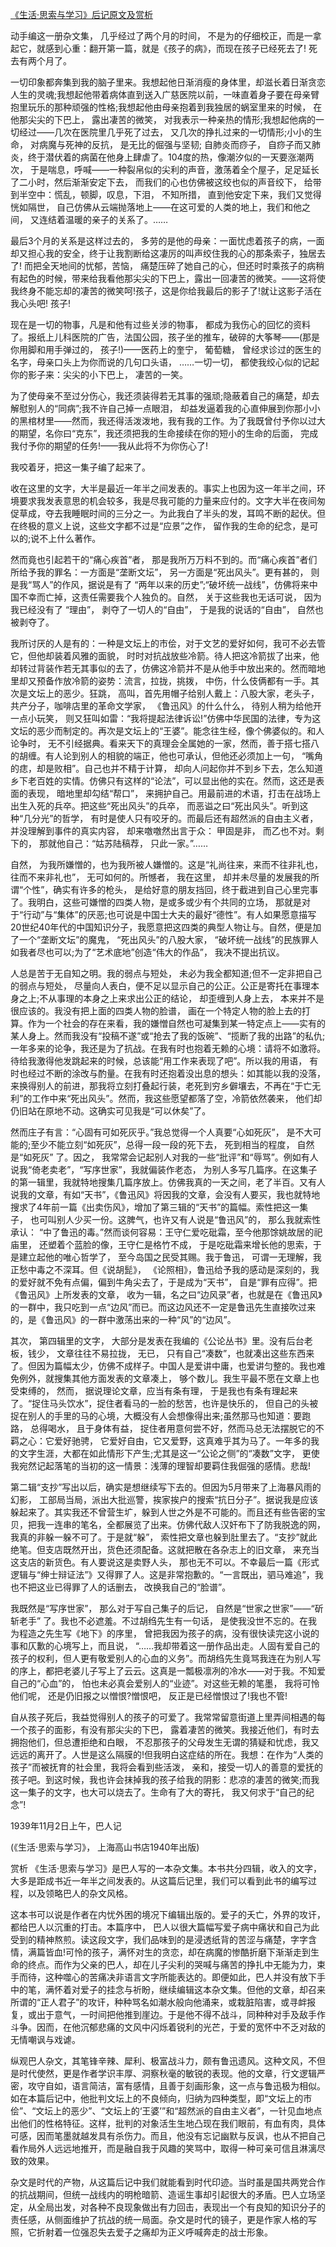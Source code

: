 [《生活·思索与学习》后记原文及赏析](https://www.vrrw.net/wx/14318.html)

动手编这一册杂文集， 几乎经过了两个月的时间， 不是为的仔细校正，而是一拿起它，就感到心重：翻开第一篇，就是《孩子的病》，而现在孩子已经死去了! 死去有两个月了。

一切印象都奔集到我的脑子里来。我想起他日渐消瘦的身体里，却滋长着日渐贪恋人生的灵魂;我想起他带着病体直到送入广慈医院以前，一味直着身子要在母亲臂抱里玩乐的那种顽强的性格;我想起他由母亲抱着到我独居的蜗室里来的时候， 在他那尖尖的下巴上， 露出凄苦的微笑， 对我表示一种亲热的情形;我想起他病的一切经过——几次在医院里几乎死了过去， 又几次的挣扎过来的一切情形;小小的生命， 对病魔与死神的反抗， 是无比的倔强与坚韧; 自肺炎而痧子， 自痧子而又肺炎，终于潜伏着的病菌在他身上肆虐了。104度的热，像潮汐似的一天要涨潮两次， 于是喘息，呼喊——一种裂帛似的尖利的声音，激荡着全个屋子，足足延长了二小时，然后渐渐安定下去， 而我们的心也仿佛被这绞也似的声音绞下， 给带到半空中：慌乱，顿脚，叹息，下泪， 不知所措， 直到他安定下来，我们又觉得恍如隔世， 自己仿佛从云端抛落地上——在这可爱的人类的地上，我们和他之间， 又连结着温暖的亲子的关系了。……

最后3个月的关系是这样过去的， 多劳的是他的母亲：一面忧虑着孩子的病，一面却又担心我的安全，终于让我割断给这凄厉的叫声绞住我的心的那条索子，独居去了! 而把全天地间的忧郁，苦恼， 痛楚压碎了她自己的心，但还时时乘孩子的病稍有起色的时候，带来给我看他那尖尖的下巴上，露出一回凄苦的微笑。——这将使我终身不能忘却的凄苦的微笑呵!孩子，这是你给我最后的影子了!就让这影子活在我心头吧! 孩子!

现在是一切的物事，凡是和他有过些关涉的物事， 都成为我伤心的回忆的资料了。报纸上儿科医院的广告，法国公园，孩子坐的推车，破碎的大筝琴——(那是你用脚和用手弹过的， 孩子!)——医药上的奎宁， 葡萄糖， 曾经求诊过的医生的名字，母亲口头上为你而说的几句口头语， ……一切一切， 都使我绞心似的记起你的影子来：尖尖的小下巴上， 凄苦的一笑。

为了使母亲不至过分伤心，我还须装得若无其事的强顽;隐蔽着自己的痛楚，却去解慰别人的“同病”;我不许自己掉一点眼泪， 却益发逼着我的心直伸展到你那小小的黑棺材里——然而，我还得活泼泼地，我有我的工作。为了我既曾付予你以过大的期望，名你曰“克东”，我还须把我的生命接续在你的短小的生命的后面， 完成我付予你的期望的任务!——我从此将不为你伤心了!

我咬着牙，把这一集子编了起来了。



收在这里的文字，大半是最近一年半之间发表的。事实上也因为这一年半之间，环境要求我发表意思的机会较多，我是尽我可能的力量来应付的。文字大半在夜间匆促草成，夺去我睡眠时间的三分之一。为此我白了半头的发，耳鸣不断的起伏。但在终极的意义上说，这些文字都不过是“应景”之作， 留作我的生命的纪念，是可以的;说不上什么著作。

然而竟也引起若干的“痛心疾首”者， 那是我所万万料不到的。而“痛心疾首”者们所给予我的罪名：一方面是“垄断文坛”， 另一方面是“死出风头”。更有甚的， 则是我“骂人”的作风，据说是有了 “两年以来的历史”;“破坏统一战线”，仿佛将来中国不幸而亡掉，这责任需要我个人独负的。自然， 关于这些我也无话可说， 因为我已经没有了 “理由”， 剥夺了一切人的“自由”， 于是我的说话的“自由”， 自然也被剥夺了。

我所讨厌的人是有的：一种是文坛上的市侩，对于文艺的爱好如何，我可不必去管它，但他却装着风雅的面貌， 时时对抗战放些冷箭。待人把这冷箭拔了出来，他却转过背装作若无其事似的去了，仿佛这冷箭并不是从他手中放出来的。然而暗地里却又预备作放冷箭的姿势：流言，拉拢，挑拨， 中伤，什么伎俩都有一手。其次是文坛上的恶少。狂跳， 高叫，首先用帽子给别人戴上：八股大家，老头子，共产分子，咖啡店里的革命文学家， 《鲁迅风》的什么什么， 待别人稍为给他开一点小玩笑， 则又狂叫如雷：“我将提起法律诉讼!”仿佛中华民国的法律，专为这文坛的恶少而制定的。再次是文坛上的“王婆”。能念往生经，像个佛婆似的。和人论争时， 无不引经据典。看来天下的真理会全属她的一家，然而，善于搭七搭八的胡缠。有人论到别人的相貌的端正，他也可承认，但他还必须加上一句， “嘴角的痣，却是败相”。自己也并不精于计算， 却向人问起你并不到乡下去，怎么知道乡下老百姓的实情。仿佛只有这样的“论法”，可以显出他的实在。然而，这还是表面的表现， 暗地里却勾结“帮口”， 来拥护自己。用最前进的术语，打击在战场上出生入死的兵卒。把这些“死出风头”的兵卒， 而恶谥之曰“死出风头”。听到这种“几分光”的哲学， 有时是使人只有咬牙的。而最后还有超然派的自由主义者， 并没理解到事件的真实内容， 却来噭噭然出言于众： 甲固是非， 而乙也不对。剩下的， 那就他自己：“姑苏陆稿荐， 只此一家。”……

自然， 为我所嫌憎的，也为我所被人嫌憎的。这是“礼尚往来，来而不往非礼也， 往而不来非礼也”， 无可如何的。所憾者， 我在这里， 却并未尽量的发展我的所谓“个性”，确实有许多的枪头， 是给好意的朋友挡回，终于截进到自己心里完事了。我明白，这些可嫌憎的四类人物，是或多或少有个共同的立场， 那就是对于“行动”与“集体”的厌恶;也可说是中国士大夫的最好“德性”。有人如果愿意描写20世纪40年代的中国知识分子，我愿意把这四类的典型人物让与。自然，便是加了一个“垄断文坛”的魔鬼， “死出风头”的八股大家， “破坏统一战线”的民族罪人如我者尽也可以;为了“艺术底地”创造“伟大的作品”， 我决不提出抗议。

人总是苦于无自知之明。我的弱点与短处， 未必为我全都知道;但不一定非把自己的弱点与短处， 尽量向人表白，便不足以显示自己的公正。公正是寄托在事理本身之上;不从事理的本身之上来求出公正的结论， 却歪缠到人身上去， 本来并不是很应该的。我没有把上面的四类人物的脸谱， 画在一个特定人物的脸上去的打算。作为一个社会的存在来看，我的嫌憎自然也可凝集到某一特定点上——实有的某人身上。然而我没有“投稿不遂”或“抢去了我的饭碗”、“揽断了我的出路”的私仇;一年多来的论争，我还是为了抗战。在我有时也抱着无赖的心境：请将不如激将。待给我激得他发跳起来的时候，总该能“用工作来表现了吧”。所以我的用语， 有时也经过不断的涂改与酌量。在我有时还抱着没出息的想头：如其能以我的没落，来换得别人的前进，那我将立刻打叠起行装，老死到穷乡僻壤去，不再在“于亡无利”的工作中来“死出风头”。然而，我这些愿望都落了空，冷箭依然袭来， 他们却仍旧站在原地不动。这确实可见我是“可以休矣”了。

然而庄子有言：“心固有可如死灰乎。”我总觉得一个人真要“心如死灰”， 是不大可能的;至少不能立刻“如死灰”，总得一段一段的死下去， 死到相当的程度， 自然是“如死灰” 了。因之， 我常常会记起别人对我的一些“批评”和“辱骂”。例如有人说我“倚老卖老”，“写序世家”，我就偏装作老态， 为别人多写几篇序。在这集子的第一辑里，我就特地搜集几篇序放上。仿佛我真的一天之间，老了半百。又有人说我的文章，有如“天书”，《鲁迅风》将因我的文章，会没有人要买，我也就特地搜求了4年前一篇《出卖伤风》，增加了第三辑的“天书”的篇幅。索性把这一集子， 也可叫别人少买一份。这脾气，也许又有人说是“鲁迅风”的， 那么我就索性承认： “中了鲁迅的毒。”然而谈何容易：王守仁爱吃砒霜，至今他那馀姚故居的祀庙里， 还塑着个蓝脸的像，王守仁是格竹不成， 于是吃砒霜来增长他的思索，于是建立起他的唯心哲学了， 至今岛国之民受其赐。我于鲁迅， 可谓一无理解，我正愁中毒之不深耳。但《说胡髭》， 《论照相》，鲁迅给予我的感动是深刻的，我的爱好就不免有点偏，偏到牛角尖去了，于是成为“天书”， 自是“罪有应得”。把《鲁迅风》上所发表的文章， 收为一辑，名之曰“边风录”者，也就是在《鲁迅风》的一群中，我只吃到一点“边风”而已。而这边风还不一定是鲁迅先生直接吹过来的，是《鲁迅风》的一群中激荡出来的一种“风”的“边风”。

其次， 第四辑里的文字， 大部分是发表在我编的《公论丛书》里。没有后台老板，钱少， 文章往往不易拉拢， 无已， 只有自己“凑数”，也就凑出这些东西来了。但因为篇幅太少，仿佛不成样子。中国人是爱讲中庸，也爱讲匀整的。我也难免例外，就搜集其他方面发表的文章凑上， 够个数儿。我生平最不愿在文章上也受束缚的， 然而， 据说理论文章，应当有条有理， 于是我也有条有理起来了。“捉住马头饮水”，捉住者看马的一脸的愁苦，也许是快乐的， 但自己的头被捉在别人的手里的马的心境，大概没有人会想像得出来;虽然那马也知道：要跑路， 总得喝水， 且于身体有益， 捉住者用意何尝不好，然而马总无法摆脱它的不羁之心：它爱好驰骋， 它爱好自由，它又爱野，这真难乎其为马了。一年多的我的文字生涯，大都在如此情形下产生;尤其是这一“公论之侧”的“凑数”文字， 更使我宛然记起落笔的当初的这一情景：浅薄的理智却要羁住我倔强的感情。悲哉!

第二辑“支抄”写出以后，确实是想继续写下去的。但因为5月带来了上海暴风雨的幻影， 工部局当局，派出大批巡警，挨家挨户的搜索“抗日分子”。据说我是应该躲起来了。其实我还不曾营生圹，躲到人世之外是不可能的。而且还有些告密的宝贝，把我一连串的笔名，全都展览了出来。仿佛代敌人汉奸布下了防我脱逸的网，我真的非躲一躲不可了。于是就“躲”， 索性把文章也躲到肚里去了。“支抄”就此绝笔。但支店既然开出，货色还须配备。这就把散在各杂志上的旧文章， 来充当这支店的新货色。有人要说这是卖野人头， 那也无不可以。不幸最后一篇《形式逻辑与“绅士辩证法”》又得罪了人。这是非常抱歉的。“一言既出，驷马难追”，我也不把这业已得罪了人的话删去， 改换我自己的“脸谱”。

我既然是“写序世家”， 那么对于写自己集子的后记， 自然是“世家之世家”——“斫斩老手” 了。我也不必遮羞。不过胡绉先生有一句话， 是使我没世不忘的。在我为程造之先生写《地下》的序里， 曾把我因为孩子的病，没有很快读完这小说的事和仄歉的心境写上，而且说， “……我却带着这一册作品出走。人固有爱自己的孩子的权利，但人更有敬爱别人的心血的义务”。而胡绉先生竟骂我连在为别人写的序上，都把老婆儿子写上了云云。这真是一瓢极凛冽的冷水——对于我。不知爱自己的“心血”的， 怕也未必真会爱别人的“业迹”。对这些无赖的笔墨， 我将可怜他们呢， 还是仍旧报之以憎恨?憎恨吧， 反正是已经憎恨过了!我也不管!

自从孩子死后，我益觉得别人的孩子的可爱了。我常常留意街道上里弄间相遇的每一个孩子的面影，有没有那尖尖的下巴， 露着凄苦的微笑。我接近他们，有时去拥抱他们，但总遭拒绝和白眼， 不忍那孩子的父母发生无谓的猜疑和忧虑，我又远远的离开了。人世是这么隔膜的!但我明白这症结的所在。我想：在作为“人类的孩子”而被抚育的社会里，我将会看到些活泼， 亲和，接受一切人的善意的爱抚的孩子吧。到这时候，我也许会抹掉我的孩子给我的阴影：悲凉的凄苦的微笑;而我这一集子的文字，也大可以烧去了。生命有了大的寄托， 我又何求于“自己的纪念”!

1939年11月2日上午，巴人记

(《生活·思索与学习》， 上海高山书店1940年出版)

赏析 《生活·思索与学习》是巴人写的一本杂文集。本书共分四辑，收入的文字，大多是距成书近一年半之间发表的。从这篇后记里，我们可以看到此书的编写过程，以及领略巴人的杂文风格。

这本书可以说是作者在内忧外困的境况下编辑出版的。爱子的夭亡，外界的攻讦，都给巴人以沉重的打击。本篇序中， 巴人以很大篇幅写爱子病中痛状和自己为此受到的精神熬煎。读这段文字，我们品味到的是浸透纸背的苦涩与痛楚，字字含情，满篇皆血!可怜的孩子，满怀对生的贪恋，却在病魔的惨酷折磨下渐渐走到生命的终点。而作为父亲的巴人，却在儿子尖利的哭喊与痛苦的挣扎中无能为力，束手而待，这种噬心的苦痛决非语言文字所能表达的。即便如此，巴人并没有放下手中的笔，满怀着对爱子的挂念与祈盼，继续编辑这本杂文集。但他的文章，却召来所谓的“正人君子”的攻讦，种种骂名如潮水般向他涌来，或栽脏陷害，或寻衅报复，或出于意气，一时间把他推到崖边。于是他不得不战斗，同种种对手及敌手作斗争。因而，在他沉郁悲痛的文风中闪烁着锐利的光芒，于爱的宽怀中不乏对敌的无情嘲讽与戏谑。

纵观巴人杂文，其笔锋辛辣、犀利、极富战斗力，颇有鲁迅遗风。这种文风，不但是时代使然，更是作者学识丰厚、洞察秋毫的敏锐的表现。他的文章，行文逻辑严密，攻守自如，语言简洁，富有感情，且善于刻画形象，这一点与鲁迅极为相似。如在本篇后记中，他批判文坛上的不良倾向，归纳为四种类型，即“文坛上的市侩”、“文坛上的恶少”、“文坛上的‘王婆’”和“超然派的自由主义者”，一针见血地点出他们的性格特征。这样，批判的对象活生生地凸现在我们眼前，有血有肉，具体可感，因而笔墨就越发具有杀伤力。而且，他没有忘记幽默与反讽，也从不把自己看作局外人远远地推开，而是融自我于风趣的笑骂中，取得一种可亲可信且淋漓尽致的效果。

杂文是时代的产物，从这篇后记中我们就能看到时代印迹。当时虽是国共两党合作的抗战期间，但统一战线内的明枪暗箭、造谣生事却引起很大的矛盾。巴人立场坚定，从全局出发，对各种不良现象做出有力回击，表现出一个有良知的知识分子的责任感，从侧面维护了抗战的统一局面。杂文是时代的镜子，更是作家人格的写照，它折射着一位强忍失去爱子之痛却为正义呼喊奔走的战士形象。

